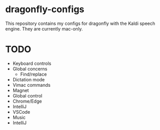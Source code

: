# dragonfly-configs
This repository contains my configs for dragonfly with the Kaldi speech engine. They are currently mac-only.

# TODO
* Keyboard controls
* Global concerns
  * Find/replace
* Dictation mode
* Vimac commands
* Magnet
* Global control
* Chrome/Edge
* IntelliJ
* VSCode  
* Music
* IntelliJ